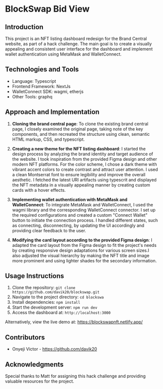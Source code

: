 # BlockSwap Bid View

## Introduction

This project is an NFT listing dashboard redesign for the Brand Central website, as part of a hack challenge. The main goal is to create a visually appealing and consistent user interface for the dashboard and implement wallet authentication using MetaMask and WalletConnect.

## Technologies and Tools

- Language: Typescript
- Frontend Framework: NextJs
- WalletConnect SDK: wagmi, etherjs
- Other Tools: graphq

## Approach and Implementation

1. **Cloning the brand central page**: To clone the existing brand central page, I closely examined the original page, taking note of the key components, and then recreated the structure using clean, semantic HTML markup, CSS, and typescript.


2. **Creating a new theme for the NFT listing dashboard**: I started the design process by analyzing the brand identity and target audience of the website. I took inspiration from the provided Figma design and other modern NFT platforms. For the color scheme, I chose a dark theme with vibrant accent colors to create contrast and attract user attention. I used a clean Montserrat font to ensure legibility and improve the overall aesthetic. I fetched the latest URI artifacts using typescrit and displayed the NFT metadata in a visually appealing manner by creating custom cards with a hover effects.

3. **Implementing wallet authentication with MetaMask and WalletConnect**:
To integrate MetaMask and WalletConnect, I used the wagmi library and the corresponding WalletConnect connector. I set up the required configurations and created a custom "Connect Wallet" button to initiate the connection process. I handled different states, such as connecting, disconnecting, by updating the UI accordingly and providing clear feedback to the user.

4. **Modifying the card layout according to the provided Figma design**: I adapted the card layout from the Figma design to fit the project's needs by creating responsive design adaptations for various screen sizes.I also adjusted the visual hierarchy by making the NFT title and image more prominent and using lighter shades for the secondary information.


## Usage Instructions

1. Clone the repository: `git clone https://github.com/davik20/blockswap.git`
2. Navigate to the project directory: `cd blockswa`
3. Install dependencies: `npm install`
4. Start the development server: `npm run dev`
5. Access the dashboard at: `http://localhost:3000`

Alternatively, view the live demo at: https://blockswapnft.netlify.app/

## Contributors

- Onyeji Victor - https://github.com/davik20

## Acknowledgments

Special thanks to Matt for assigning this hack challenge and providing valuable resources for the project.
